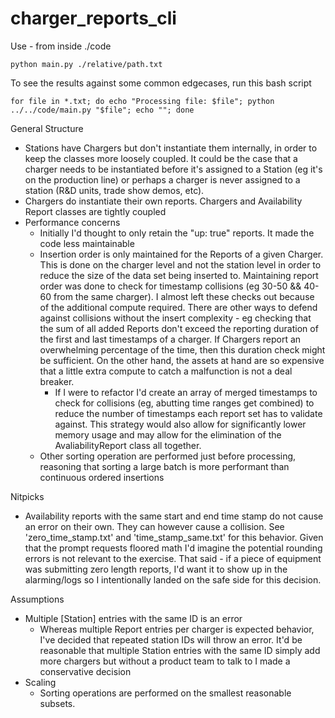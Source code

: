 # charger_reports_cli


Use - from inside ./code
```
python main.py ./relative/path.txt
```

To see the results against some common edgecases, run this bash script
```
for file in *.txt; do echo "Processing file: $file"; python ../../code/main.py "$file"; echo ""; done
```

General Structure

- Stations have Chargers but don't instantiate them internally, in order to keep the classes more loosely coupled. It could be the case that a charger needs to be instantiated before it's assigned to a Station (eg it's on the production line) or perhaps a charger is never assigned to a station (R&D units, trade show demos, etc).
- Chargers do instantiate their own reports. Chargers and Availability Report classes are tightly coupled
- Performance concerns
  - Initially I'd thought to only retain the "up: true" reports. It made the code less maintainable
  - Insertion order is only maintained for the Reports of a given Charger. This is done on the charger level and not the station level in order to reduce the size of the data set being inserted to. Maintaining report order was done to check for timestamp collisions (eg 30-50 && 40-60 from the same charger). I almost left these checks out because of the additional compute required. There are other ways to defend against collisions without the insert complexity - eg checking that the sum of all added Reports don't exceed the reporting duration of the first and last timestamps of a charger. If Chargers report an overwhelming percentage of the time, then this duration check might be sufficient. On the other hand, the assets at hand are so expensive that a little extra compute to catch a malfunction is not a deal breaker.
    - If I were to refactor I'd create an array of merged timestamps to check for collisions (eg, abutting time ranges get combined) to reduce the number of timestamps each report set has to validate against. This strategy would also allow for significantly lower memory usage and may allow for the elimination of the AvaliabilityReport class all together.
  - Other sorting operation are performed just before processing, reasoning that sorting a large batch is more performant than continuous ordered insertions

Nitpicks

- Availability reports with the same start and end time stamp do not cause an error on their own. They can however cause a collision. See 'zero_time_stamp.txt' and 'time_stamp_same.txt' for this behavior. Given that the prompt requests floored math I'd imagine the potential rounding errors is not relevant to the exercise. That said - if a piece of equipment was submitting zero length reports, I'd want it to show up in the alarming/logs so I intentionally landed on the safe side for this decision.


Assumptions
- Multiple [Station] entries with the same ID is an error
  - Whereas multiple Report entries per charger is expected behavior, I've decided that repeated station IDs will throw an error. It'd be reasonable that multiple Station entries with the same ID simply add more chargers but without a product team to talk to I made a conservative decision
- Scaling
  - Sorting operations are performed on the smallest reasonable subsets.